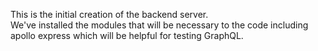 This is the initial creation of the backend server.\
We've installed the modules that will be necessary to the code including apollo express which will be helpful for testing GraphQL.